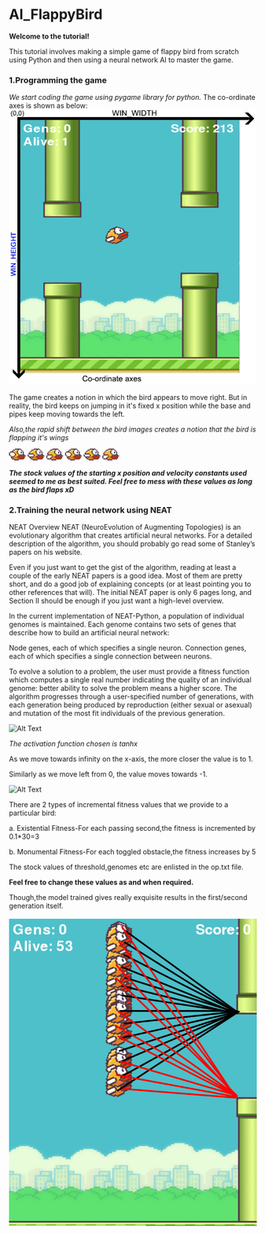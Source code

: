 # AI_FlappyBird
**Welcome to the tutorial!**

This tutorial involves making a simple game of flappy bird from scratch using Python and then using a neural network AI to master the game.

### 1.Programming the game
*We start coding the game using pygame library for python.*
  The co-ordinate axes is shown as below:![Alt Text](https://github.com/namantuli18/AI_FlappyBird/blob/master/img_1.jpg)

The game creates a notion in which the bird appears to move right.
But in reality, the bird keeps on jumping in it's fixed x position  while the base and pipes keep moving towards the left.

*Also,the rapid shift between the bird images creates a notion that the bird is flapping it's wings*

![Alt Text](https://github.com/namantuli18/AI_FlappyBird/blob/master/samples/bird1.png)   ![Alt Text](https://github.com/namantuli18/AI_FlappyBird/blob/master/samples/bird2.png)   ![Alt Text](https://github.com/namantuli18/AI_FlappyBird/blob/master/samples/bird3.png)
![Alt Text](https://github.com/namantuli18/AI_FlappyBird/blob/master/samples/bird1.png)   ![Alt Text](https://github.com/namantuli18/AI_FlappyBird/blob/master/samples/bird2.png)   ![Alt Text](https://github.com/namantuli18/AI_FlappyBird/blob/master/samples/bird3.png)

***The stock values of the starting x position and velocity constants used seemed to me as best suited.
Feel free to mess with these values as long as the bird flaps xD***

### 2.Training the neural network using NEAT
NEAT Overview
NEAT (NeuroEvolution of Augmenting Topologies) is an evolutionary algorithm that creates artificial neural networks. For a detailed description of the algorithm, you should probably go read some of Stanley’s papers on his website.

Even if you just want to get the gist of the algorithm, reading at least a couple of the early NEAT papers is a good idea. Most of them are pretty short, and do a good job of explaining concepts (or at least pointing you to other references that will). The initial NEAT paper is only 6 pages long, and Section II should be enough if you just want a high-level overview.

In the current implementation of NEAT-Python, a population of individual genomes is maintained. Each genome contains two sets of genes that describe how to build an artificial neural network:

Node genes, each of which specifies a single neuron.
Connection genes, each of which specifies a single connection between neurons.

To evolve a solution to a problem, the user must provide a fitness function which computes a single real number indicating the quality of an individual genome: better ability to solve the problem means a higher score. The algorithm progresses through a user-specified number of generations, with each generation being produced by reproduction (either sexual or asexual) and mutation of the most fit individuals of the previous generation.


![Alt Text](https://miro.medium.com/max/1400/0*N4j_sl8M05G6pXZV.png)

*The activation function chosen is tanhx*

As we move towards infinity on the x-axis, the more closer the value is to 1.

Similarly as we move left from 0, the value moves towards -1.

![Alt Text](https://mathworld.wolfram.com/images/interactive/TanhReal.gif)

There are 2 types of incremental fitness values that we provide to a particular bird:

a. Existential Fitness-For each passing second,the fitness is incremented by 0.1*30=3

b. Monumental Fitness-For each toggled obstacle,the fitness increases by 5

The stock values of threshold,genomes etc are enlisted in the op.txt file.

**Feel free to change these values as and when required.**

Though,the model trained gives really exquisite results in the first/second generation itself.

![Alt Text](https://github.com/namantuli18/AI_FlappyBird/blob/master/img_2.jpg)
